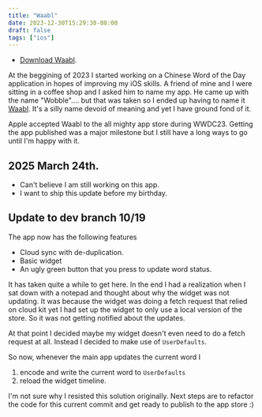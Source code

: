 ```yaml
---
title: "Waabl"
date: 2023-12-30T15:29:38-08:00
draft: false
tags: ["ios"]
---
```



* [Download Waabl](https://apps.apple.com/us/app/waabl/id1671041620). 

At the beggining of 2023 I started working on a Chinese Word of the Day
application in hopes of improving my iOS skills. A friend of mine
and I were sitting in a coffee shop and I asked him to name my app. He
came up with the name "Wobble".... but that was taken so I ended up having to 
name it [Waabl](https://apps.apple.com/us/app/waabl/id1671041620). 
It's a silly name devoid of meaning and yet I have ground fond of it.

Apple accepted Waabl to the all mighty app 
store during WWDC23. Getting the app published was a major milestone but I 
still have a long ways to go until I'm happy with it.

## 2025 March 24th.
- Can't believe I am still working on this app.
- I want to ship this update before my birthday. 

## Update to dev branch 10/19
The app now has the following features
* Cloud sync with de-duplication.
* Basic widget
* An ugly green button that you press to update word status.

It has taken quite a while to get here. In the end I had a realization when
I sat down with a notepad and thought about why the widget was not updating.
It was because the widget was doing a fetch request that relied on cloud kit
yet I had set up the widget to only use a local version of the store. So
it was not getting notified about the updates. 

At that point I decided maybe my widget doesn't even need to do a fetch 
request at all. Instead I decided to make use of `UserDefaults`. 

So now, whenever the main app updates the current word I 
1) encode and write the current word to `UserDefaults`
2) reload the widget timeline.

I'm not sure why I resisted this solution originally. Next steps are to
refactor the code for this current commit and get ready to publish to the 
app store :)